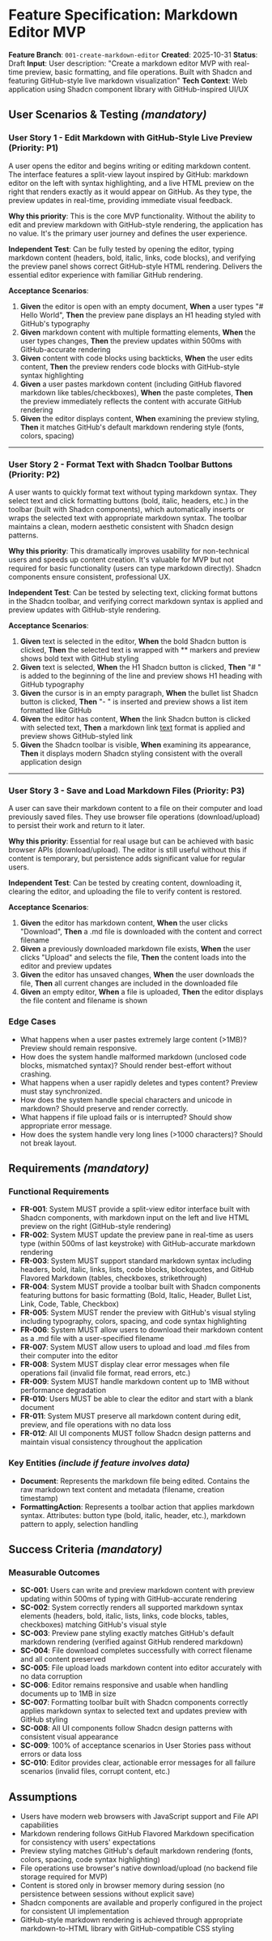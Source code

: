 # Feature Specification: Markdown Editor MVP

**Feature Branch**: `001-create-markdown-editor`
**Created**: 2025-10-31
**Status**: Draft
**Input**: User description: "Create a markdown editor MVP with real-time preview, basic formatting, and file operations. Built with Shadcn and featuring GitHub-style live markdown visualization"
**Tech Context**: Web application using Shadcn component library with GitHub-inspired UI/UX

## User Scenarios & Testing *(mandatory)*

<!--
  IMPORTANT: User stories should be PRIORITIZED as user journeys ordered by importance.
  Each user story/journey must be INDEPENDENTLY TESTABLE - meaning if you implement just ONE of them,
  you should still have a viable MVP (Minimum Viable Product) that delivers value.
  
  Assign priorities (P1, P2, P3, etc.) to each story, where P1 is the most critical.
  Think of each story as a standalone slice of functionality that can be:
  - Developed independently
  - Tested independently
  - Deployed independently
  - Demonstrated to users independently
-->

### User Story 1 - Edit Markdown with GitHub-Style Live Preview (Priority: P1)

A user opens the editor and begins writing or editing markdown content. The interface features a split-view layout inspired by GitHub: markdown editor on the left with syntax highlighting, and a live HTML preview on the right that renders exactly as it would appear on GitHub. As they type, the preview updates in real-time, providing immediate visual feedback.

**Why this priority**: This is the core MVP functionality. Without the ability to edit and preview markdown with GitHub-style rendering, the application has no value. It's the primary user journey and defines the user experience.

**Independent Test**: Can be fully tested by opening the editor, typing markdown content (headers, bold, italic, links, code blocks), and verifying the preview panel shows correct GitHub-style HTML rendering. Delivers the essential editor experience with familiar GitHub rendering.

**Acceptance Scenarios**:

1. **Given** the editor is open with an empty document, **When** a user types "# Hello World", **Then** the preview pane displays an H1 heading styled with GitHub's typography
2. **Given** markdown content with multiple formatting elements, **When** the user types changes, **Then** the preview updates within 500ms with GitHub-accurate rendering
3. **Given** content with code blocks using backticks, **When** the user edits content, **Then** the preview renders code blocks with GitHub-style syntax highlighting
4. **Given** a user pastes markdown content (including GitHub flavored markdown like tables/checkboxes), **When** the paste completes, **Then** the preview immediately reflects the content with accurate GitHub rendering
5. **Given** the editor displays content, **When** examining the preview styling, **Then** it matches GitHub's default markdown rendering style (fonts, colors, spacing)

---

### User Story 2 - Format Text with Shadcn Toolbar Buttons (Priority: P2)

A user wants to quickly format text without typing markdown syntax. They select text and click formatting buttons (bold, italic, headers, etc.) in the toolbar (built with Shadcn components), which automatically inserts or wraps the selected text with appropriate markdown syntax. The toolbar maintains a clean, modern aesthetic consistent with Shadcn design patterns.

**Why this priority**: This dramatically improves usability for non-technical users and speeds up content creation. It's valuable for MVP but not required for basic functionality (users can type markdown directly). Shadcn components ensure consistent, professional UX.

**Independent Test**: Can be tested by selecting text, clicking format buttons in the Shadcn toolbar, and verifying correct markdown syntax is applied and preview updates with GitHub-style rendering.

**Acceptance Scenarios**:

1. **Given** text is selected in the editor, **When** the bold Shadcn button is clicked, **Then** the selected text is wrapped with ** markers and preview shows bold text with GitHub styling
2. **Given** text is selected, **When** the H1 Shadcn button is clicked, **Then** "# " is added to the beginning of the line and preview shows H1 heading with GitHub typography
3. **Given** the cursor is in an empty paragraph, **When** the bullet list Shadcn button is clicked, **Then** "- " is inserted and preview shows a list item formatted like GitHub
4. **Given** the editor has content, **When** the link Shadcn button is clicked with selected text, **Then** a markdown link [text](url) format is applied and preview shows GitHub-styled link
5. **Given** the Shadcn toolbar is visible, **When** examining its appearance, **Then** it displays modern Shadcn styling consistent with the overall application design

---

### User Story 3 - Save and Load Markdown Files (Priority: P3)

A user can save their markdown content to a file on their computer and load previously saved files. They use browser file operations (download/upload) to persist their work and return to it later.

**Why this priority**: Essential for real usage but can be achieved with basic browser APIs (download/upload). The editor is still useful without this if content is temporary, but persistence adds significant value for regular users.

**Independent Test**: Can be tested by creating content, downloading it, clearing the editor, and uploading the file to verify content is restored.

**Acceptance Scenarios**:

1. **Given** the editor has markdown content, **When** the user clicks "Download", **Then** a .md file is downloaded with the content and correct filename
2. **Given** a previously downloaded markdown file exists, **When** the user clicks "Upload" and selects the file, **Then** the content loads into the editor and preview updates
3. **Given** the editor has unsaved changes, **When** the user downloads the file, **Then** all current changes are included in the downloaded file
4. **Given** an empty editor, **When** a file is uploaded, **Then** the editor displays the file content and filename is shown

### Edge Cases

- What happens when a user pastes extremely large content (>1MB)? Preview should remain responsive.
- How does the system handle malformed markdown (unclosed code blocks, mismatched syntax)? Should render best-effort without crashing.
- What happens when a user rapidly deletes and types content? Preview must stay synchronized.
- How does the system handle special characters and unicode in markdown? Should preserve and render correctly.
- What happens if file upload fails or is interrupted? Should show appropriate error message.
- How does the system handle very long lines (>1000 characters)? Should not break layout.

## Requirements *(mandatory)*

<!--
  ACTION REQUIRED: The content in this section represents placeholders.
  Fill them out with the right functional requirements.
-->

### Functional Requirements

- **FR-001**: System MUST provide a split-view editor interface built with Shadcn components, with markdown input on the left and live HTML preview on the right (GitHub-style rendering)
- **FR-002**: System MUST update the preview pane in real-time as users type (within 500ms of last keystroke) with GitHub-accurate markdown rendering
- **FR-003**: System MUST support standard markdown syntax including headers, bold, italic, links, lists, code blocks, blockquotes, and GitHub Flavored Markdown (tables, checkboxes, strikethrough)
- **FR-004**: System MUST provide a toolbar built with Shadcn components featuring buttons for basic formatting (Bold, Italic, Header, Bullet List, Link, Code, Table, Checkbox)
- **FR-005**: System MUST render the preview with GitHub's visual styling including typography, colors, spacing, and code syntax highlighting
- **FR-006**: System MUST allow users to download their markdown content as a .md file with a user-specified filename
- **FR-007**: System MUST allow users to upload and load .md files from their computer into the editor
- **FR-008**: System MUST display clear error messages when file operations fail (invalid file format, read errors, etc.)
- **FR-009**: System MUST handle markdown content up to 1MB without performance degradation
- **FR-010**: Users MUST be able to clear the editor and start with a blank document
- **FR-011**: System MUST preserve all markdown content during edit, preview, and file operations with no data loss
- **FR-012**: All UI components MUST follow Shadcn design patterns and maintain visual consistency throughout the application

### Key Entities *(include if feature involves data)*

- **Document**: Represents the markdown file being edited. Contains the raw markdown text content and metadata (filename, creation timestamp)
- **FormattingAction**: Represents a toolbar action that applies markdown syntax. Attributes: button type (bold, italic, header, etc.), markdown pattern to apply, selection handling

## Success Criteria *(mandatory)*

<!--
  ACTION REQUIRED: Define measurable success criteria.
  These must be technology-agnostic and measurable.
-->

### Measurable Outcomes

- **SC-001**: Users can write and preview markdown content with preview updating within 500ms of typing with GitHub-accurate rendering
- **SC-002**: System correctly renders all supported markdown syntax elements (headers, bold, italic, lists, links, code blocks, tables, checkboxes) matching GitHub's visual style
- **SC-003**: Preview pane styling exactly matches GitHub's default markdown rendering (verified against GitHub rendered markdown)
- **SC-004**: File download completes successfully with correct filename and all content preserved
- **SC-005**: File upload loads markdown content into editor accurately with no data corruption
- **SC-006**: Editor remains responsive and usable when handling documents up to 1MB in size
- **SC-007**: Formatting toolbar built with Shadcn components correctly applies markdown syntax to selected text and updates preview with GitHub styling
- **SC-008**: All UI components follow Shadcn design patterns with consistent visual appearance
- **SC-009**: 100% of acceptance scenarios in User Stories pass without errors or data loss
- **SC-010**: Editor provides clear, actionable error messages for all failure scenarios (invalid files, corrupt content, etc.)

## Assumptions

- Users have modern web browsers with JavaScript support and File API capabilities
- Markdown rendering follows GitHub Flavored Markdown specification for consistency with users' expectations
- Preview styling matches GitHub's default markdown rendering (fonts, colors, spacing, code syntax highlighting)
- File operations use browser's native download/upload (no backend file storage required for MVP)
- Content is stored only in browser memory during session (no persistence between sessions without explicit save)
- Shadcn components are available and properly configured in the project for consistent UI implementation
- GitHub-style markdown rendering is achieved through appropriate markdown-to-HTML library with GitHub-compatible CSS styling
